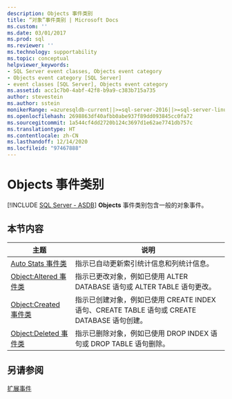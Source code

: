 ```yaml
---
description: Objects 事件类别
title: “对象”事件类别 | Microsoft Docs
ms.custom: ''
ms.date: 03/01/2017
ms.prod: sql
ms.reviewer: ''
ms.technology: supportability
ms.topic: conceptual
helpviewer_keywords:
- SQL Server event classes, Objects event category
- Objects event category [SQL Server]
- event classes [SQL Server], Objects event category
ms.assetid: acc1c7b0-4abf-42f8-b9a9-c383b715a735
author: stevestein
ms.author: sstein
monikerRange: =azuresqldb-current||>=sql-server-2016||>=sql-server-linux-2017||=azuresqldb-mi-current
ms.openlocfilehash: 2698863df40afbb0abe937f89dd093845cc0fa72
ms.sourcegitcommit: 1a544cf4dd2720b124c3697d1e62ae7741db757c
ms.translationtype: HT
ms.contentlocale: zh-CN
ms.lasthandoff: 12/14/2020
ms.locfileid: "97467888"
---
```

# <a name="objects-event-category"></a>Objects 事件类别
[!INCLUDE [SQL Server - ASDB](../../includes/applies-to-version/sql-asdb.md)]
  **Objects** 事件类别包含一般的对象事件。  
  
## <a name="in-this-section"></a>本节内容  
  
|主题|说明|  
|-----------|-----------------|  
|[Auto Stats 事件类](../../relational-databases/event-classes/auto-stats-event-class.md)|指示已自动更新索引统计信息和列统计信息。|  
|[Object:Altered 事件类](../../relational-databases/event-classes/object-altered-event-class.md)|指示已更改对象，例如已使用 ALTER DATABASE 语句或 ALTER TABLE 语句更改。|  
|[Object:Created 事件类](../../relational-databases/event-classes/object-created-event-class.md)|指示已创建对象，例如已使用 CREATE INDEX 语句、CREATE TABLE 语句或 CREATE DATABASE 语句创建。|  
|[Object:Deleted 事件类](../../relational-databases/event-classes/object-deleted-event-class.md)|指示已删除对象，例如已使用 DROP INDEX 语句或 DROP TABLE 语句删除。|  
  
## <a name="see-also"></a>另请参阅  
 [扩展事件](../../relational-databases/extended-events/extended-events.md)  
  
  
